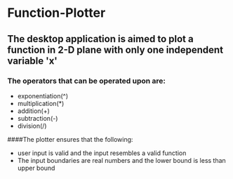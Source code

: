# Function-Plotter

## The desktop application is aimed to plot a function in 2-D plane with only one independent variable 'x'

### The operators that can be operated upon are:
* exponentiation(^)
* multiplication(*)
* addition(+)
* subtraction(-)
* division(/)

####The plotter ensures that the following:
* user input is valid and the input resembles a valid function
* The input boundaries are real numbers and the lower bound is less than upper bound



